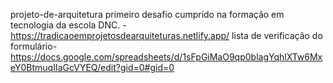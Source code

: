 projeto-de-arquitetura
primeiro desafio cumprido na formação em tecnologia da escola DNC.
-https://tradicaoemprojetosdearquiteturas.netlify.app/
lista de verificação do formulário-https://docs.google.com/spreadsheets/d/1sFpGiMaO9qp0blagYqhlXTw6MxeY0BtmuqIIaGcVYEQ/edit?gid=0#gid=0
